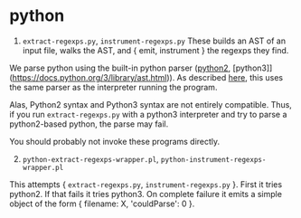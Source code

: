 # python

1. `extract-regexps.py`, `instrument-regexps.py`
  These builds an AST of an input file, walks the AST, and { emit, instrument } the regexps they find.

  We parse python using the built-in python parser ([python2](https://docs.python.org/2/library/ast.html), [python3]](https://docs.python.org/3/library/ast.html)).
  As described [here](https://stackoverflow.com/questions/26655818/how-to-parse-python-2-x-with-python-3-x-ast-module), this uses the same parser as the interpreter running the program.

  Alas, Python2 syntax and Python3 syntax are not entirely compatible.
  Thus, if you run `extract-regexps.py` with a python3 interpreter and try to parse a python2-based python, the parse may fail.

  You should probably not invoke these programs directly.

2. `python-extract-regexps-wrapper.pl`, `python-instrument-regexps-wrapper.pl`

  This attempts { `extract-regexps.py`, `instrument-regexps.py` }.
	First it tries python2. If that fails it tries python3.
  On complete failure it emits a simple object of the form { filename: X, 'couldParse': 0 }.
